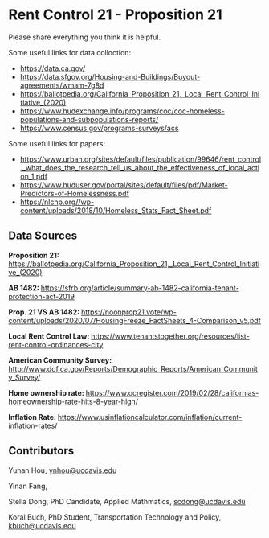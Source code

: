 # Rent Control 21 - Proposition 21

Please share everything you think it is helpful.

Some useful links for data colloction:
* https://data.ca.gov/
* https://data.sfgov.org/Housing-and-Buildings/Buyout-agreements/wmam-7g8d
* https://ballotpedia.org/California_Proposition_21,_Local_Rent_Control_Initiative_(2020)
* https://www.hudexchange.info/programs/coc/coc-homeless-populations-and-subpopulations-reports/
* https://www.census.gov/programs-surveys/acs


Some useful links for papers:
* https://www.urban.org/sites/default/files/publication/99646/rent_control._what_does_the_research_tell_us_about_the_effectiveness_of_local_action_1.pdf
* https://www.huduser.gov/portal/sites/default/files/pdf/Market-Predictors-of-Homelessness.pdf
* https://nlchp.org//wp-content/uploads/2018/10/Homeless_Stats_Fact_Sheet.pdf


## Data Sources

<b> Proposition 21: </b> https://ballotpedia.org/California_Proposition_21,_Local_Rent_Control_Initiative_(2020)

<b> AB 1482: </b> https://sfrb.org/article/summary-ab-1482-california-tenant-protection-act-2019

<b> Prop. 21 VS AB 1482: </b> https://noonprop21.vote/wp-content/uploads/2020/07/HousingFreeze_FactSheets_4-Comparison_v5.pdf

<b> Local Rent Control Law: </b> https://www.tenantstogether.org/resources/list-rent-control-ordinances-city

<b> American Community Survey: </b> http://www.dof.ca.gov/Reports/Demographic_Reports/American_Community_Survey/

<b> Home ownership rate: </b> https://www.ocregister.com/2019/02/28/californias-homeownership-rate-hits-8-year-high/

<b> Inflation Rate: </b> https://www.usinflationcalculator.com/inflation/current-inflation-rates/


## Contributors
Yunan Hou, ynhou@ucdavis.edu

Yinan Fang, 

Stella Dong, PhD Candidate, Applied Mathmatics, scdong@ucdavis.edu

Koral Buch, PhD Student, Transportation Technology and Policy, kbuch@ucdavis.edu
